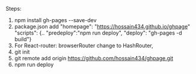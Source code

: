 Steps:

1. npm install gh-pages --save-dev
2. package.json add "homepage": "https://hossain434.github.io/ghpage"
"scripts": {.. "predeploy":"npm run deploy", "deploy": "gh-pages -d build"}
3. For React-router: browserRouter change to HashRouter,
4. git init
5. git remote add origin https://github.com/hossain434/ghpage.git
6. npm run deploy
